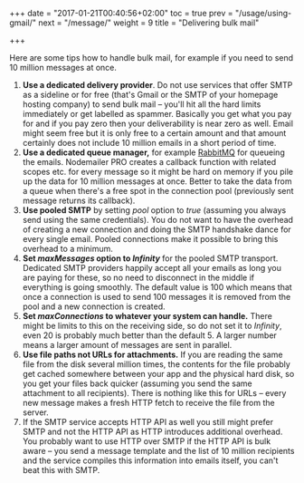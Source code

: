 +++
date = "2017-01-21T00:40:56+02:00"
toc = true
prev = "/usage/using-gmail/"
next = "/message/"
weight = 9
title = "Delivering bulk mail"

+++

Here are some tips how to handle bulk mail, for example if you need to send 10 million messages at once.

1. **Use a dedicated delivery provider**. Do not use services that offer SMTP as a sideline or for free (that's Gmail or the SMTP of your homepage hosting company) to send bulk mail – you'll hit all the hard limits immediately or get labelled as spammer. Basically you get what you pay for and if you pay zero then your deliverability is near zero as well. Email might seem free but it is only free to a certain amount and that amount certainly does not include 10 million emails in a short period of time.
2. **Use a dedicated queue manager,** for example [RabbitMQ](http://www.rabbitmq.com/) for queueing the emails. Nodemailer PRO creates a callback function with related scopes etc. for every message so it might be hard on memory if you pile up the data for 10 million messages at once. Better to take the data from a queue when there's a free spot in the connection pool (previously sent message returns its callback).
3. **Use pooled SMTP** by setting _pool_ option to _true_ (assuming you always send using the same credentials). You do not want to have the overhead of creating a new connection and doing the SMTP handshake dance for every single email. Pooled connections make it possible to bring this overhead to a minimum.
4. **Set _maxMessages_ option to _Infinity_** for the pooled SMTP transport. Dedicated SMTP providers happily accept all your emails as long you are paying for these, so no need to disconnect in the middle if everything is going smoothly. The default value is 100 which means that once a connection is used to send 100 messages it is removed from the pool and a new connection is created.
5. **Set _maxConnections_ to whatever your system can handle.** There might be limits to this on the receiving side, so do not set it to _Infinity_, even 20 is probably much better than the default 5\. A larger number means a larger amount of messages are sent in parallel.
6. **Use file paths not URLs for attachments.** If you are reading the same file from the disk several million times, the contents for the file probably get cached somewhere between your app and the physical hard disk, so you get your files back quicker (assuming you send the same attachment to all recipients). There is nothing like this for URLs – every new message makes a fresh HTTP fetch to receive the file from the server.
7. If the SMTP service accepts HTTP API as well you still might prefer SMTP and not the HTTP API as HTTP introduces additional overhead. You probably want to use HTTP over SMTP if the HTTP API is bulk aware – you send a message template and the list of 10 million recipients and the service compiles this information into emails itself, you can't beat this with SMTP.
